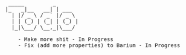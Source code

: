 <pre>

 _____         _       
|_   _|__   __| | ___  
  | |/ _ \ / _` |/ _ \ 
  | | (_) | (_| | (_) |
  |_|\___/ \__,_|\___/ 

	- Make more shit - In Progress
	- Fix (add more properties) to Barium - In Progress

</pre>
